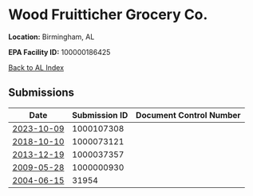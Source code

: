 # Wood Fruitticher Grocery Co.

**Location:** Birmingham, AL

**EPA Facility ID:** 100000186425

[Back to AL Index](../../index.md)

## Submissions

| Date | Submission ID | Document Control Number |
|------|--------------|-------------------------|
| [2023-10-09](submissions/1000107308.md) | 1000107308 |  |
| [2018-10-10](submissions/1000073121.md) | 1000073121 |  |
| [2013-12-19](submissions/1000037357.md) | 1000037357 |  |
| [2009-05-28](submissions/1000000930.md) | 1000000930 |  |
| [2004-06-15](submissions/31954.md) | 31954 |  |
